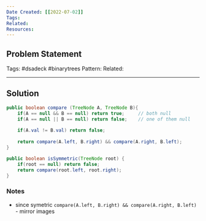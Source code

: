```yaml
---
Date Created: [[2022-07-02]]
Tags: 
Related: 
Resources: 
---
```


## Problem Statement


Tags:  #dsadeck  #binarytrees 
Pattern: 
Related: 

---

## Solution
``` java
public boolean compare (TreeNode A, TreeNode B){
	if(A == null && B == null) return true;     // both null
	if(A == null || B == null) return false;    // one of them null
		
	if(A.val != B.val) return false;
	
	return compare(A.left, B.right) && compare(A.right, B.left);
}

public boolean isSymmetric(TreeNode root) {
	if(root == null) return false;
	return compare(root.left, root.right);
}
```

### Notes
- since symetric `compare(A.left, B.right) && compare(A.right, B.left)` - mirror images

